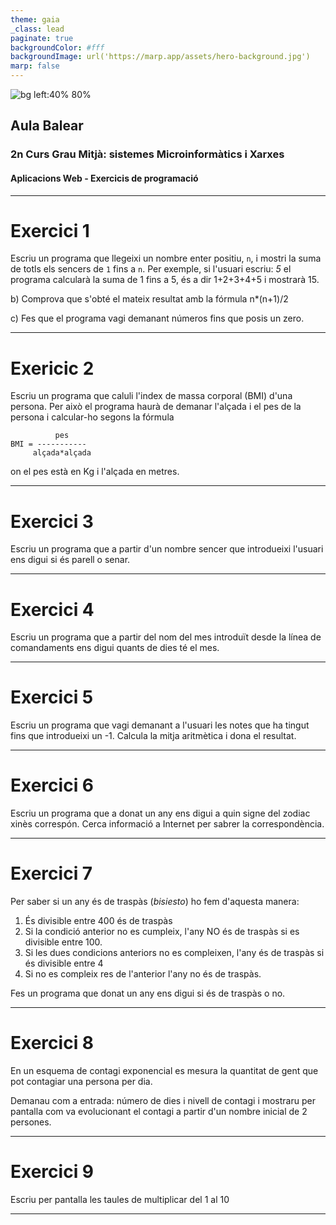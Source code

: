 ```yaml
---
theme: gaia
_class: lead
paginate: true
backgroundColor: #fff
backgroundImage: url('https://marp.app/assets/hero-background.jpg')
marp: false
---
```


![bg left:40% 80%](http://www.aulabalear.org/IMG/siteon0.png)

## Aula Balear
### 2n Curs Grau Mitjà: sistemes Microinformàtics i Xarxes
#### Aplicacions Web - Exercicis de programació

---

# Exercici 1

Escriu un programa que llegeixi un nombre enter positiu, `n`, i mostri la suma de totls els sencers de `1` fins a `n`. Per exemple, si l'usuari escriu: *5* el programa calcularà la suma de 1 fins a 5, és a dir 1+2+3+4+5 i mostrarà 15.

b) Comprova que s'obté el mateix resultat amb la fórmula n*(n+1)/2

c) Fes que el programa vagi demanant números fins que posis un zero.

---
# Exericic 2

Escriu un programa que caluli l'index de massa corporal (BMI) d'una persona. Per això el programa haurà de demanar l'alçada i el pes de la persona i calcular-ho segons la fórmula

```
          pes
BMI = -----------
     alçada*alçada
```
on el pes està en Kg i l'alçada en metres.

---
# Exercici 3

Escriu un programa que a partir d'un nombre sencer que introdueixi l'usuari ens digui si és parell o senar.

---

# Exercici 4

Escriu un programa que a partir del nom del mes introduït desde la línea de comandaments ens digui quants de dies té el mes.

------

# Exercici 5

Escriu un programa que vagi demanant a l'usuari les notes que ha tingut fins que introdueixi un -1. Calcula la mitja aritmètica i dona el resultat.

---

# Exercici 6

Escriu un programa que a donat un any ens digui a quin signe del zodiac xinès correspón. Cerca informació a Internet per sabrer la correspondència.

---

# Exercici 7

Per saber si un any és de traspàs (*bisiesto*) ho fem d'aquesta manera:

1. És divisible entre 400 és de traspàs
2. Si la condició anterior no es cumpleix, l'any NO és de traspàs si es divisible entre 100.
3. Si les dues condicions anteriors no es compleixen, l'any és de traspàs si és divisible entre 4
4. Si no es compleix res de l'anterior l'any no és de traspàs.

Fes un programa que donat un any ens digui si és de traspàs o no.

---

# Exercici 8

En un esquema de contagi exponencial es mesura la quantitat de gent que pot contagiar una persona per dia.

Demanau com a entrada: número de dies i nivell de contagi i mostraru per pantalla com va evolucionant el contagi a partir d'un nombre inicial de 2 persones. 

---

# Exercici 9

Escriu per pantalla les taules de multiplicar del 1 al 10

---

